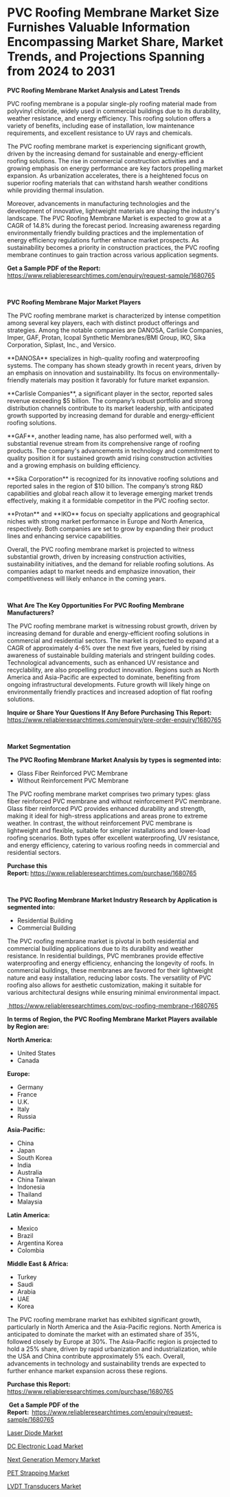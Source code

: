 <p><h1>PVC Roofing Membrane Market Size Furnishes Valuable Information Encompassing Market Share, Market Trends, and Projections Spanning from 2024 to 2031</h1></p><p><strong>PVC Roofing Membrane Market Analysis and Latest Trends</strong></p>
<p><p>PVC roofing membrane is a popular single-ply roofing material made from polyvinyl chloride, widely used in commercial buildings due to its durability, weather resistance, and energy efficiency. This roofing solution offers a variety of benefits, including ease of installation, low maintenance requirements, and excellent resistance to UV rays and chemicals.</p><p>The PVC roofing membrane market is experiencing significant growth, driven by the increasing demand for sustainable and energy-efficient roofing solutions. The rise in commercial construction activities and a growing emphasis on energy performance are key factors propelling market expansion. As urbanization accelerates, there is a heightened focus on superior roofing materials that can withstand harsh weather conditions while providing thermal insulation.</p><p>Moreover, advancements in manufacturing technologies and the development of innovative, lightweight materials are shaping the industry's landscape. The PVC Roofing Membrane Market is expected to grow at a CAGR of 14.8% during the forecast period. Increasing awareness regarding environmentally friendly building practices and the implementation of energy efficiency regulations further enhance market prospects. As sustainability becomes a priority in construction practices, the PVC roofing membrane continues to gain traction across various application segments.</p></p>
<p><strong>Get a Sample PDF of the Report:&nbsp;</strong> <a href="https://www.reliableresearchtimes.com/enquiry/request-sample/1680765?utm_campaign=1420&utm_medium=2&utm_source=Github&utm_content=ia&utm_term=16122024&utm_id=pvc-roofing-membrane">https://www.reliableresearchtimes.com/enquiry/request-sample/1680765</a></p>
<p>&nbsp;</p>
<p><strong>PVC Roofing Membrane Major Market Players</strong></p>
<p><p>The PVC roofing membrane market is characterized by intense competition among several key players, each with distinct product offerings and strategies. Among the notable companies are DANOSA, Carlisle Companies, Imper, GAF, Protan, Icopal Synthetic Membranes/BMI Group, IKO, Sika Corporation, Siplast, Inc., and Versico.</p><p>**DANOSA** specializes in high-quality roofing and waterproofing systems. The company has shown steady growth in recent years, driven by an emphasis on innovation and sustainability. Its focus on environmentally-friendly materials may position it favorably for future market expansion.</p><p>**Carlisle Companies**, a significant player in the sector, reported sales revenue exceeding $5 billion. The company’s robust portfolio and strong distribution channels contribute to its market leadership, with anticipated growth supported by increasing demand for durable and energy-efficient roofing solutions.</p><p>**GAF**, another leading name, has also performed well, with a substantial revenue stream from its comprehensive range of roofing products. The company's advancements in technology and commitment to quality position it for sustained growth amid rising construction activities and a growing emphasis on building efficiency.</p><p>**Sika Corporation** is recognized for its innovative roofing solutions and reported sales in the region of $10 billion. The company’s strong R&D capabilities and global reach allow it to leverage emerging market trends effectively, making it a formidable competitor in the PVC roofing sector.</p><p>**Protan** and **IKO** focus on specialty applications and geographical niches with strong market performance in Europe and North America, respectively. Both companies are set to grow by expanding their product lines and enhancing service capabilities.</p><p>Overall, the PVC roofing membrane market is projected to witness substantial growth, driven by increasing construction activities, sustainability initiatives, and the demand for reliable roofing solutions. As companies adapt to market needs and emphasize innovation, their competitiveness will likely enhance in the coming years.</p></p>
<p>&nbsp;</p>
<p><strong>What Are The Key Opportunities For PVC Roofing Membrane Manufacturers?</strong></p>
<p><p>The PVC roofing membrane market is witnessing robust growth, driven by increasing demand for durable and energy-efficient roofing solutions in commercial and residential sectors. The market is projected to expand at a CAGR of approximately 4-6% over the next five years, fueled by rising awareness of sustainable building materials and stringent building codes. Technological advancements, such as enhanced UV resistance and recyclability, are also propelling product innovation. Regions such as North America and Asia-Pacific are expected to dominate, benefiting from ongoing infrastructural developments. Future growth will likely hinge on environmentally friendly practices and increased adoption of flat roofing solutions.</p></p>
<p><strong>Inquire or Share Your Questions If Any Before Purchasing This Report:</strong> <a href="https://www.reliableresearchtimes.com/enquiry/pre-order-enquiry/1680765?utm_campaign=1420&utm_medium=2&utm_source=Github&utm_content=ia&utm_term=16122024&utm_id=pvc-roofing-membrane">https://www.reliableresearchtimes.com/enquiry/pre-order-enquiry/1680765</a></p>
<p>&nbsp;</p>
<p><strong>Market Segmentation</strong></p>
<p><strong>The PVC Roofing Membrane Market Analysis by types is segmented into:</strong></p>
<p><ul><li>Glass Fiber Reinforced PVC Membrane</li><li>Without Reinforcement PVC Membrane</li></ul></p>
<p><p>The PVC roofing membrane market comprises two primary types: glass fiber reinforced PVC membrane and without reinforcement PVC membrane. Glass fiber reinforced PVC provides enhanced durability and strength, making it ideal for high-stress applications and areas prone to extreme weather. In contrast, the without reinforcement PVC membrane is lightweight and flexible, suitable for simpler installations and lower-load roofing scenarios. Both types offer excellent waterproofing, UV resistance, and energy efficiency, catering to various roofing needs in commercial and residential sectors.</p></p>
<p><strong>Purchase this Report:&nbsp;</strong><a href="https://www.reliableresearchtimes.com/purchase/1680765?utm_campaign=1420&utm_medium=2&utm_source=Github&utm_content=ia&utm_term=16122024&utm_id=pvc-roofing-membrane">https://www.reliableresearchtimes.com/purchase/1680765</a></p>
<p>&nbsp;</p>
<p><strong>The PVC Roofing Membrane Market Industry Research by Application is segmented into:</strong></p>
<p><ul><li>Residential Building</li><li>Commercial Building</li></ul></p>
<p><p>The PVC roofing membrane market is pivotal in both residential and commercial building applications due to its durability and weather resistance. In residential buildings, PVC membranes provide effective waterproofing and energy efficiency, enhancing the longevity of roofs. In commercial buildings, these membranes are favored for their lightweight nature and easy installation, reducing labor costs. The versatility of PVC roofing also allows for aesthetic customization, making it suitable for various architectural designs while ensuring minimal environmental impact.</p></p>
<p><a href="https://www.reliableresearchtimes.com/pvc-roofing-membrane-r1680765?utm_campaign=1420&utm_medium=2&utm_source=Github&utm_content=ia&utm_term=16122024&utm_id=pvc-roofing-membrane">&nbsp;https://www.reliableresearchtimes.com/pvc-roofing-membrane-r1680765</a></p>
<p><strong>In terms of Region, the PVC Roofing Membrane Market Players available by Region are:</strong></p>
<p>
    <p> <strong> North America: </strong>
        <ul>
            <li>United States</li>
            <li>Canada</li>
        </ul>
        </p> 
    <p> <strong> Europe: </strong>
        <ul>
            <li>Germany</li>
            <li>France</li>
            <li>U.K.</li>
            <li>Italy</li>
            <li>Russia</li>
        </ul>
        </p> 
    <p> <strong> Asia-Pacific: </strong>
        <ul>
            <li>China</li>
            <li>Japan</li>
            <li>South Korea</li>
            <li>India</li>
            <li>Australia</li>
            <li>China Taiwan</li>
            <li>Indonesia</li>
            <li>Thailand</li>
            <li>Malaysia</li>
        </ul>
        </p> 
    <p> <strong> Latin America: </strong>
        <ul>
            <li>Mexico</li>
            <li>Brazil</li>
            <li>Argentina Korea</li>
            <li>Colombia</li>
        </ul>
        </p> 
    <p> <strong> Middle East & Africa: </strong>
        <ul>
            <li>Turkey</li>
            <li>Saudi</li>
            <li>Arabia</li>
            <li>UAE</li>
            <li>Korea</li>
        </ul>
    </p>
    </p>
<p><p>The PVC roofing membrane market has exhibited significant growth, particularly in North America and the Asia-Pacific regions. North America is anticipated to dominate the market with an estimated share of 35%, followed closely by Europe at 30%. The Asia-Pacific region is projected to hold a 25% share, driven by rapid urbanization and industrialization, while the USA and China contribute approximately 5% each. Overall, advancements in technology and sustainability trends are expected to further enhance market expansion across these regions.</p></p>
<p><strong>Purchase this Report: </strong><a href="https://www.reliableresearchtimes.com/purchase/1680765?utm_campaign=1420&utm_medium=2&utm_source=Github&utm_content=ia&utm_term=16122024&utm_id=pvc-roofing-membrane">https://www.reliableresearchtimes.com/purchase/1680765</a></p>
<p>&nbsp;<strong>Get a Sample PDF of the Report:&nbsp;&nbsp;</strong><a href="https://www.reliableresearchtimes.com/enquiry/request-sample/1680765?utm_campaign=1420&utm_medium=2&utm_source=Github&utm_content=ia&utm_term=16122024&utm_id=pvc-roofing-membrane">https://www.reliableresearchtimes.com/enquiry/request-sample/1680765</a></p>
<p><strong></strong></p>
<p><p><a href="https://www.linkedin.com/pulse/laser-diode-market-outlook-2024-2031-company-profiles-geographic-4bble?utm_campaign=1420&utm_medium=2&utm_source=Github&utm_content=ia&utm_term=16122024&utm_id=pvc-roofing-membrane">Laser Diode Market</a></p><p><a href="https://www.linkedin.com/pulse/dc-electronic-load-market-size-expected-grow-95-cagr-2024-2031-yh8fe?utm_campaign=1420&utm_medium=2&utm_source=Github&utm_content=ia&utm_term=16122024&utm_id=pvc-roofing-membrane">DC Electronic Load Market</a></p><p><a href="https://www.linkedin.com/pulse/global-next-generation-memory-market-analysis-trends-forecasts-8wgve?utm_campaign=1420&utm_medium=2&utm_source=Github&utm_content=ia&utm_term=16122024&utm_id=pvc-roofing-membrane">Next Generation Memory Market</a></p><p><a href="https://www.linkedin.com/pulse/pet-strapping-market-analysis-size-share-trends-forecast-2024-5wbcf?utm_campaign=1420&utm_medium=2&utm_source=Github&utm_content=ia&utm_term=16122024&utm_id=pvc-roofing-membrane">PET Strapping Market</a></p><p><a href="https://www.linkedin.com/pulse/in-depth-lvdt-transducers-market-review-size-share-88cagr-8fkwe?utm_campaign=1420&utm_medium=2&utm_source=Github&utm_content=ia&utm_term=16122024&utm_id=pvc-roofing-membrane">LVDT Transducers Market</a></p></p>